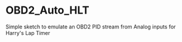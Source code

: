 # OBD2_Auto_HLT
Simple sketch to emulate an OBD2 PID stream from Analog inputs for Harry's Lap Timer
